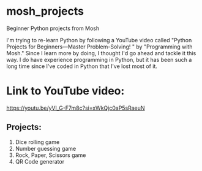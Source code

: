 # mosh_projects
Beginner Python projects from Mosh

I'm trying to re-learn Python by following a YouTube video called "Python Projects for Beginners—Master Problem-Solving! " by "Programming with Mosh." Since I learn more by doing, I thought I'd go ahead and tackle it this way. I do have experience programming in Python, but it has been such a long time since I've coded in Python that I've lost most of it.  

# Link to YouTube video:
https://youtu.be/yVl_G-F7m8c?si=xWkQjc0aP5sRaeuN

## Projects:
1. Dice rolling game
2. Number guessing game
3. Rock, Paper, Scissors game
4. QR Code generator
